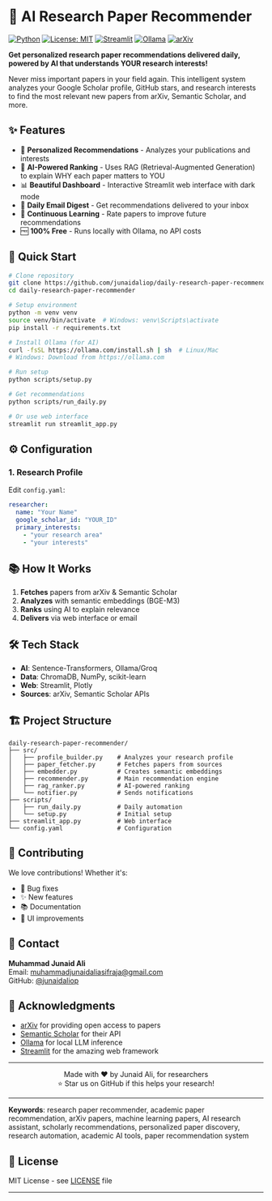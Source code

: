 # 🚀 AI Research Paper Recommender

[![Python](https://img.shields.io/badge/python-3.8+-blue.svg)](https://www.python.org/downloads/)
[![License: MIT](https://img.shields.io/badge/License-MIT-yellow.svg)](https://opensource.org/licenses/MIT)
[![Streamlit](https://img.shields.io/badge/Streamlit-1.29.0-FF4B4B.svg)](https://streamlit.io)
[![Ollama](https://img.shields.io/badge/Ollama-Compatible-green.svg)](https://ollama.ai)
[![arXiv](https://img.shields.io/badge/arXiv-API-b31b1b.svg)](https://arxiv.org)

**Get personalized research paper recommendations delivered daily, powered by AI that understands YOUR research interests!**

Never miss important papers in your field again. This intelligent system analyzes your Google Scholar profile, GitHub stars, and research interests to find the most relevant new papers from arXiv, Semantic Scholar, and more.

## ✨ Features

- 🎯 **Personalized Recommendations** - Analyzes your publications and interests
- 🤖 **AI-Powered Ranking** - Uses RAG (Retrieval-Augmented Generation) to explain WHY each paper matters to YOU
- 📊 **Beautiful Dashboard** - Interactive Streamlit web interface with dark mode
- 📧 **Daily Email Digest** - Get recommendations delivered to your inbox
- 🔄 **Continuous Learning** - Rate papers to improve future recommendations
- 🆓 **100% Free** - Runs locally with Ollama, no API costs

## 🚀 Quick Start

```bash
# Clone repository
git clone https://github.com/junaidaliop/daily-research-paper-recommender.git
cd daily-research-paper-recommender

# Setup environment
python -m venv venv
source venv/bin/activate  # Windows: venv\Scripts\activate
pip install -r requirements.txt

# Install Ollama (for AI)
curl -fsSL https://ollama.com/install.sh | sh  # Linux/Mac
# Windows: Download from https://ollama.com

# Run setup
python scripts/setup.py

# Get recommendations
python scripts/run_daily.py

# Or use web interface
streamlit run streamlit_app.py
```

## ⚙️ Configuration

### 1. Research Profile

Edit `config.yaml`:

```yaml
researcher:
  name: "Your Name"
  google_scholar_id: "YOUR_ID"
  primary_interests:
    - "your research area"
    - "your interests"
```

## 📚 How It Works

1. **Fetches** papers from arXiv & Semantic Scholar
2. **Analyzes** with semantic embeddings (BGE-M3)
3. **Ranks** using AI to explain relevance
4. **Delivers** via web interface or email

## 🛠️ Tech Stack

- **AI**: Sentence-Transformers, Ollama/Groq
- **Data**: ChromaDB, NumPy, scikit-learn
- **Web**: Streamlit, Plotly
- **Sources**: arXiv, Semantic Scholar APIs

## 🏗️ Project Structure

```
daily-research-paper-recommender/
├── src/
│   ├── profile_builder.py    # Analyzes your research profile
│   ├── paper_fetcher.py      # Fetches papers from sources
│   ├── embedder.py           # Creates semantic embeddings
│   ├── recommender.py        # Main recommendation engine
│   ├── rag_ranker.py         # AI-powered ranking
│   └── notifier.py           # Sends notifications
├── scripts/
│   ├── run_daily.py          # Daily automation
│   └── setup.py              # Initial setup
├── streamlit_app.py          # Web interface
└── config.yaml               # Configuration
```

## 🤝 Contributing

We love contributions! Whether it's:

- 🐛 Bug fixes
- ✨ New features
- 📚 Documentation
- 🎨 UI improvements

## 📧 Contact

**Muhammad Junaid Ali**  
Email: <muhammadjunaidaliasifraja@gmail.com>  
GitHub: [@junaidaliop](https://github.com/junaidaliop)

## 🙏 Acknowledgments

- [arXiv](https://arxiv.org) for providing open access to papers
- [Semantic Scholar](https://www.semanticscholar.org) for their API
- [Ollama](https://ollama.ai) for local LLM inference
- [Streamlit](https://streamlit.io) for the amazing web framework

---

<p align="center">
  Made with ❤️ by Junaid Ali, for researchers
  <br>
  ⭐ Star us on GitHub if this helps your research!
</p>

---

**Keywords**: research paper recommender, academic paper recommendation, arXiv papers, machine learning papers, AI research assistant, scholarly recommendations, personalized paper discovery, research automation, academic AI tools, paper recommendation system

## 📜 License

MIT License - see [LICENSE](LICENSE) file

---
